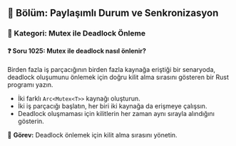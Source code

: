 ## 📘 Bölüm: Paylaşımlı Durum ve Senkronizasyon
### 🔹 Kategori: Mutex ile Deadlock Önleme
#### ❓ Soru 1025: Mutex ile deadlock nasıl önlenir?

Birden fazla iş parçacığının birden fazla kaynağa eriştiği bir senaryoda, deadlock oluşumunu önlemek için doğru kilit alma sırasını gösteren bir Rust programı yazın.

- İki farklı `Arc<Mutex<T>>` kaynağı oluşturun.
- İki iş parçacığı başlatın, her biri iki kaynağa da erişmeye çalışsın.
- Deadlock oluşmaması için kilitlerin her zaman aynı sırayla alındığını gösterin.

🔧 **Görev:** Deadlock önlemek için kilit alma sırasını yönetin.
